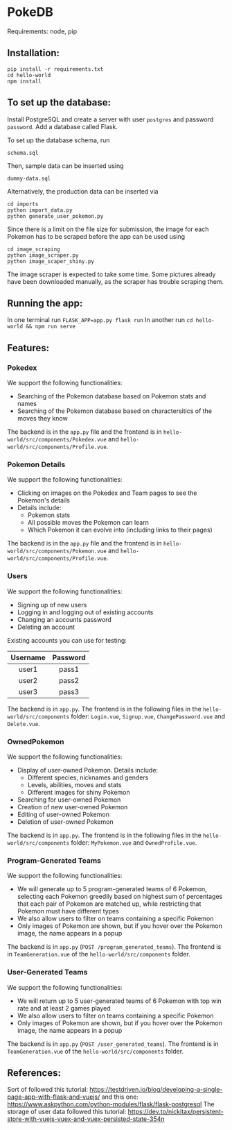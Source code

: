 # PokeDB

Requirements: node, pip

## Installation:
```
pip install -r requirements.txt
cd hello-world
npm install
```

## To set up the database:

Install PostgreSQL and create a server with user `postgres` and password `password`. Add a database called Flask.

To set up the database schema, run
```
schema.sql
```
Then, sample data can be inserted using
```
dummy-data.sql
```
Alternatively, the production data can be inserted via 
```
cd imports
python import_data.py
python generate_user_pokemon.py
```
Since there is a limit on the file size for submission, the image for each Pokemon has to be scraped before the app can be used using
```
cd image_scraping
python image_scraper.py
python image_scaper_shiny.py
```
The image scraper is expected to take some time. Some pictures already have been downloaded manually, as the scraper has trouble scraping them.

## Running the app:

In one terminal run `FLASK_APP=app.py flask run`
In another run `cd hello-world && npm run serve`

## Features:

### **Pokedex**

We support the following functionalities: 
- Searching of the Pokemon database based on Pokemon stats and names
- Searching of the Pokemon database based on charactersitics of the moves they know 

The backend is in the `app.py` file and the frontend is in `hello-world/src/components/Pokedex.vue` and `hello-world/src/components/Profile.vue`.

### **Pokemon Details**
We support the following functionalities:
- Clicking on images on the Pokedex and Team pages to see the Pokemon's details
- Details include:
    - Pokemon stats
    - All possible moves the Pokemon can learn
    - Which Pokemon it can evolve into (including links to their pages)

The backend is in the `app.py` file and the frontend is in `hello-world/src/components/Pokemon.vue` and `hello-world/src/components/Profile.vue`.

### **Users**

We support the following functionalities:
- Signing up of new users
- Logging in and logging out of existing accounts
- Changing an accounts password
- Deleting an account

Existing accounts you can use for testing:

|  Username  |  Password  |
|:----------:|:----------:|
|   user1    |   pass1    |
|   user2    |   pass2    |
|   user3    |   pass3    |

The backend is in `app.py`. The frontend is in the following files in the `hello-world/src/components` folder: `Login.vue`, `Signup.vue`, `ChangePassword.vue` and `Delete.vue`.

### **OwnedPokemon**

We support the following functionalities:
- Display of user-owned Pokemon. Details include:
    - Different species, nicknames and genders 
    - Levels, abilities, moves and stats
    - Different images for shiny Pokemon
- Searching for user-owned Pokemon
- Creation of new user-owned Pokemon
- Editing of user-owned Pokemon
- Deletion of user-owned Pokemon

The backend is in `app.py`. The frontend is in the following files in the `hello-world/src/components` folder: `MyPokemon.vue` and `OwnedProfile.vue`.

### **Program-Generated Teams**

We support the following functionalities:
- We will generate up to 5 program-generated teams of 6 Pokemon, selecting each Pokemon greedily based on highest sum of percentages that each pair of Pokemon are matched up, while restricting that Pokemon must have different types
- We also allow users to filter on teams containing a specific Pokemon
- Only images of Pokemon are shown, but if you hover over the Pokemon image, the name appears in a popup

The backend is in `app.py` (`POST /program_generated_teams`). The frontend is in `TeamGeneration.vue` of the `hello-world/src/components` folder.

### **User-Generated Teams**

We support the following functionalities:
- We will return up to 5 user-generated teams of 6 Pokemon with top win rate and at least 2 games played
- We also allow users to filter on teams containing a specific Pokemon
- Only images of Pokemon are shown, but if you hover over the Pokemon image, the name appears in a popup

The backend is in `app.py` (`POST /user_generated_teams`). The frontend is in `TeamGeneration.vue` of the `hello-world/src/components` folder.

## References:

Sort of followed this tutorial: https://testdriven.io/blog/developing-a-single-page-app-with-flask-and-vuejs/
and this one: https://www.askpython.com/python-modules/flask/flask-postgresql
The storage of user data followed this tutorial: https://dev.to/nickitax/persistent-store-with-vuejs-vuex-and-vuex-persisted-state-354n
